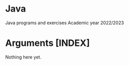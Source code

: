 # Java
Java programs and exercises
Academic year 2022/2023
# Arguments [INDEX]
Nothing here yet.



